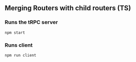 ## Merging Routers with child routers (TS)

### Runs the tRPC server

```
npm start
```

### Runs client

```
npm run client
```

